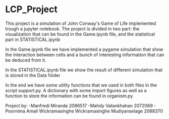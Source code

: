 # LCP_Project

This project is a simulation of John Conway's Game of Life implemented trough a jupyter notebook. 
The project is divided in two part: the visualization that can be found in the Game.ipynb file, and the statistical part in STATISTICAL.ipynb


In the Game.ipynb file we have implemented a pygame simulation that show the interaction between cells and a bunch of interesting information that can be deduced from it.

In the STATISTICAL.ipynb file we show the result of different simulation that is stored in the Data folder

In the end we have some utility functions that we used in both files in the script support.py. A dictionary with some import figures as well as a function to store the information can be found in organism.py


Project by:
  -Manfredi Miranda 2086517
  -Mahdy Vatankhahan 2072069
  -Poornima Amali Wickramasinghe Wickramasinghe Mudiyanselage 2088370
